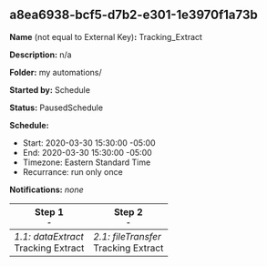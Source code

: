 ## a8ea6938-bcf5-d7b2-e301-1e3970f1a73b

**Name** (not equal to External Key)**:** Tracking_Extract

**Description:** n/a

**Folder:** my automations/

**Started by:** Schedule

**Status:** PausedSchedule

**Schedule:**

* Start: 2020-03-30 15:30:00 -05:00
* End: 2020-03-30 15:30:00 -05:00
* Timezone: Eastern Standard Time
* Recurrance: run only once

**Notifications:** _none_


| Step 1<br>_<small>-</small>_ | Step 2<br>_<small>-</small>_ |
| --- | --- |
| _1.1: dataExtract_<br>Tracking Extract | _2.1: fileTransfer_<br>Tracking Extract |
